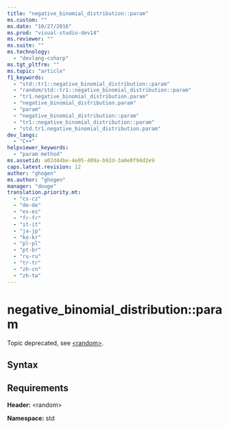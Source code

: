 ```yaml
---
title: "negative_binomial_distribution::param"
ms.custom: ""
ms.date: "10/27/2016"
ms.prod: "visual-studio-dev14"
ms.reviewer: ""
ms.suite: ""
ms.technology: 
  - "devlang-csharp"
ms.tgt_pltfrm: ""
ms.topic: "article"
f1_keywords: 
  - "std::tr1::negative_binomial_distribution::param"
  - "random/std::tr1::negative_binomial_distribution::param"
  - "tr1.negative_binomial_distribution.param"
  - "negative_binomial_distribution.param"
  - "param"
  - "negative_binomial_distribution::param"
  - "tr1::negative_binomial_distribution::param"
  - "std.tr1.negative_binomial_distribution.param"
dev_langs: 
  - "C++"
helpviewer_keywords: 
  - "param method"
ms.assetid: a02d44be-4e05-409a-b92d-3a0e0f94d2e9
caps.latest.revision: 12
author: "ghogen"
ms.author: "ghogen"
manager: "douge"
translation.priority.mt: 
  - "cs-cz"
  - "de-de"
  - "es-es"
  - "fr-fr"
  - "it-it"
  - "ja-jp"
  - "ko-kr"
  - "pl-pl"
  - "pt-br"
  - "ru-ru"
  - "tr-tr"
  - "zh-cn"
  - "zh-tw"
---
```

# negative_binomial_distribution::param
Topic deprecated, see [\<random>](../Topic/%3Crandom%3E.md).  
  
## Syntax  
  
## Requirements  
 **Header:** \<random>  
  
 **Namespace:** std